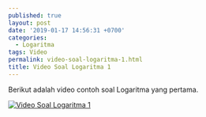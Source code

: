 ```yaml
---
published: true
layout: post
date: '2019-01-17 14:56:31 +0700'
categories:
  - Logaritma
tags: Video
permalink: video-soal-logaritma-1.html
title: Video Soal Logaritma 1
---
```

Berikut adalah video contoh soal Logaritma yang pertama.

[![Video Soal Logaritma 1](https://img.youtube.com/vi/Kq_qDN4mhTw/0.jpg)](https://www.youtube.com/watch?v=Kq_qDN4mhTw)
